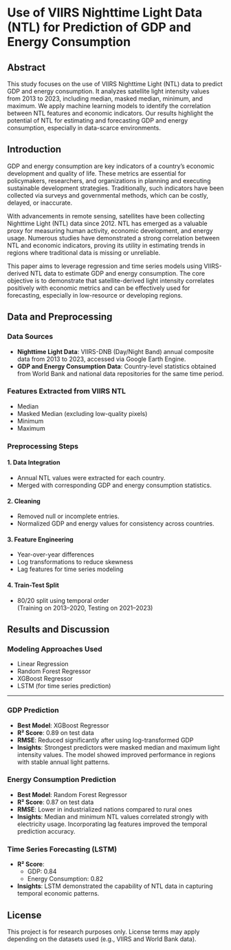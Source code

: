 # Use of VIIRS Nighttime Light Data (NTL) for Prediction of GDP and Energy Consumption

## Abstract

This study focuses on the use of VIIRS Nighttime Light (NTL) data to predict GDP and energy consumption. It analyzes satellite light intensity values from 2013 to 2023, including median, masked median, minimum, and maximum. We apply machine learning models to identify the correlation between NTL features and economic indicators. Our results highlight the potential of NTL for estimating and forecasting GDP and energy consumption, especially in data-scarce environments.



## Introduction

GDP and energy consumption are key indicators of a country’s economic development and quality of life. These metrics are essential for policymakers, researchers, and organizations in planning and executing sustainable development strategies. Traditionally, such indicators have been collected via surveys and governmental methods, which can be costly, delayed, or inaccurate.

With advancements in remote sensing, satellites have been collecting Nighttime Light (NTL) data since 2012. NTL has emerged as a valuable proxy for measuring human activity, economic development, and energy usage. Numerous studies have demonstrated a strong correlation between NTL and economic indicators, proving its utility in estimating trends in regions where traditional data is missing or unreliable.

This paper aims to leverage regression and time series models using VIIRS-derived NTL data to estimate GDP and energy consumption. The core objective is to demonstrate that satellite-derived light intensity correlates positively with economic metrics and can be effectively used for forecasting, especially in low-resource or developing regions.



## Data and Preprocessing

### Data Sources

- **Nighttime Light Data**: VIIRS-DNB (Day/Night Band) annual composite data from 2013 to 2023, accessed via Google Earth Engine.
- **GDP and Energy Consumption Data**: Country-level statistics obtained from World Bank and national data repositories for the same time period.

### Features Extracted from VIIRS NTL

- Median  
- Masked Median (excluding low-quality pixels)  
- Minimum  
- Maximum  

### Preprocessing Steps

#### 1. Data Integration

- Annual NTL values were extracted for each country.
- Merged with corresponding GDP and energy consumption statistics.

#### 2. Cleaning

- Removed null or incomplete entries.
- Normalized GDP and energy values for consistency across countries.

#### 3. Feature Engineering

- Year-over-year differences
- Log transformations to reduce skewness
- Lag features for time series modeling

#### 4. Train-Test Split

- 80/20 split using temporal order  
  (Training on 2013–2020, Testing on 2021–2023)



## Results and Discussion

### Modeling Approaches Used

- Linear Regression  
- Random Forest Regressor  
- XGBoost Regressor  
- LSTM (for time series prediction)

---

### GDP Prediction

- **Best Model**: XGBoost Regressor  
- **R² Score**: 0.89 on test data  
- **RMSE**: Reduced significantly after using log-transformed GDP  
- **Insights**: Strongest predictors were masked median and maximum light intensity values. The model showed improved performance in regions with stable annual light patterns.



### Energy Consumption Prediction

- **Best Model**: Random Forest Regressor  
- **R² Score**: 0.87 on test data  
- **RMSE**: Lower in industrialized nations compared to rural ones  
- **Insights**: Median and minimum NTL values correlated strongly with electricity usage. Incorporating lag features improved the temporal prediction accuracy.



### Time Series Forecasting (LSTM)

- **R² Score**:
  - GDP: 0.84  
  - Energy Consumption: 0.82  
- **Insights**: LSTM demonstrated the capability of NTL data in capturing temporal economic patterns.





## License

This project is for research purposes only. License terms may apply depending on the datasets used (e.g., VIIRS and World Bank data).
